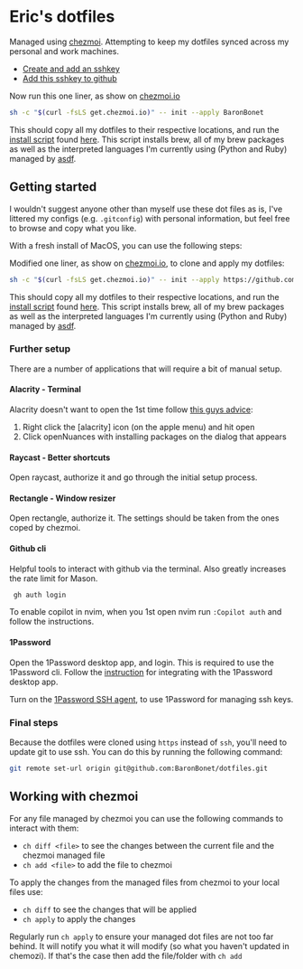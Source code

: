 # Eric's dotfiles

Managed using [chezmoi](https://www.chezmoi.io/). Attempting to keep my dotfiles synced across my personal and work machines.

- [Create and add an sshkey](https://docs.github.com/en/authentication/connecting-to-github-with-ssh/generating-a-new-ssh-key-and-adding-it-to-the-ssh-agent)
- [Add this sshkey to github](https://docs.github.com/en/authentication/connecting-to-github-with-ssh/adding-a-new-ssh-key-to-your-github-account)

Now run this one liner, as show on [chezmoi.io](https://www.chezmoi.io/)

```bash
sh -c "$(curl -fsLS get.chezmoi.io)" -- init --apply BaronBonet
```

This should copy all my dotfiles to their respective locations, and run the [install script](https://www.chezmoi.io/user-guide/use-scripts-to-perform-actions/) found [here](run_after-install-packages.sh). This script installs brew, all of my brew packages as well as the interpreted languages I'm currently using (Python and Ruby) managed by [asdf](https://asdf-vm.com/).

## Getting started

I wouldn't suggest anyone other than myself use these dot files as is, I've littered my configs (e.g. `.gitconfig`) with personal information, but feel free to browse and copy what you like.

With a fresh install of MacOS, you can use the following steps:

Modified one liner, as show on [chezmoi.io](https://www.chezmoi.io/), to clone and apply my dotfiles:

```bash
sh -c "$(curl -fsLS get.chezmoi.io)" -- init --apply https://github.com/BaronBonet/dotfiles.git
```

This should copy all my dotfiles to their respective locations, and run the [install script](https://www.chezmoi.io/user-guide/use-scripts-to-perform-actions/) found [here](run_after-install-packages.sh). This script installs brew, all of my brew packages as well as the interpreted languages I'm currently using (Python and Ruby) managed by [asdf](https://asdf-vm.com/).

<!--- [Create and add an sshkey](https://docs.github.com/en/authentication/connecting-to-github-with-ssh/generating-a-new-ssh-key-and-adding-it-to-the-ssh-agent)-->
<!--- [Add this sshkey to github](https://docs.github.com/en/authentication/connecting-to-github-with-ssh/adding-a-new-ssh-key-to-your-github-account)-->

### Further setup

There are a number of applications that will require a bit of manual setup.

#### Alacrity - Terminal

Alacrity doesn't want to open the 1st time follow [this guys advice](https://github.com/alacritty/alacritty/issues/6500#issuecomment-1356318595):

1. Right click the [alacrity] icon (on the apple menu) and hit open
2. Click openNuances with installing packages on the dialog that appears

#### Raycast - Better shortcuts

Open raycast, authorize it and go through the initial setup process.

#### Rectangle - Window resizer

Open rectangle, authorize it. The settings should be taken from the ones coped by chezmoi.

#### Github cli

Helpful tools to interact with github via the terminal. Also greatly increases the rate limit for Mason.

```bash
 gh auth login
```

To enable copilot in nvim, when you 1st open nvim run `:Copilot auth` and follow the instructions.

#### 1Password

Open the 1Password desktop app, and login. This is required to use the 1Password cli. Follow the [instruction](https://developer.1password.com/docs/cli/get-started/#step-2-turn-on-the-1password-desktop-app-integration) for integrating with the 1Password desktop app.

Turn on the [1Password SSH agent](https://developer.1password.com/docs/ssh/get-started/#step-3-turn-on-the-1password-ssh-agent), to use 1Password for managing ssh keys.

### Final steps

Because the dotfiles were cloned using `https` instead of `ssh`, you'll need to update git to use ssh. You can do this by running the following command:

```bash
git remote set-url origin git@github.com:BaronBonet/dotfiles.git
```

## Working with chezmoi

For any file managed by chezmoi you can use the following commands to interact with them:

- `ch diff <file>` to see the changes between the current file and the chezmoi managed file
- `ch add <file>` to add the file to chezmoi

To apply the changes from the managed files from chezmoi to your local files use:

- `ch diff` to see the changes that will be applied
- `ch apply` to apply the changes

Regularly run `ch apply` to ensure your managed dot files are not too far behind. It will notify you what it will modify (so what you haven't updated in chemozi). If that's the case then add the file/folder with `ch add`
